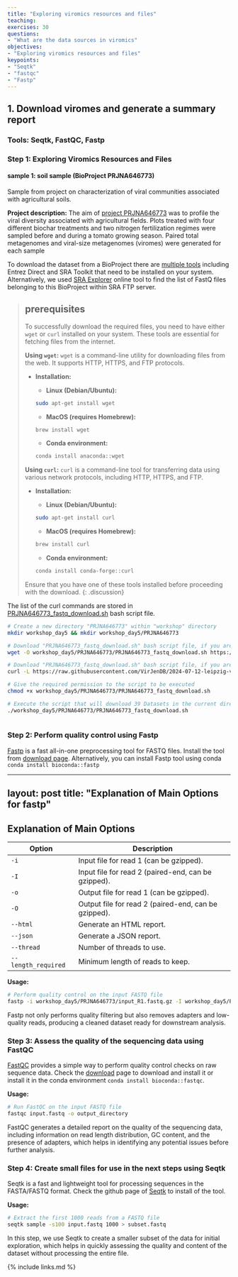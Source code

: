 ```yaml
---
title: "Exploring viromics resources and files"
teaching: 
exercises: 30
questions:
- "What are the data sources in viromics"
objectives:
- "Exploring viromics resources and files"
keypoints:
- "Seqtk"
- "fastqc"
- "Fastp"
---
```


## 1. Download viromes and generate a summary report
### Tools: Seqtk, FastQC, Fastp

### Step 1: Exploring Viromics Resources and Files

#### sample 1: soil sample (BioProject PRJNA646773)
Sample from project on characterization of viral communities associated with agricultural soils.

**Project description:**
The aim of [project PRJNA646773](https://www.ncbi.nlm.nih.gov/bioproject/?term=PRJNA646773) was to profile the viral diversity associated with agricultural fields. Plots treated with four different biochar treatments and two nitrogen fertilization regimes were sampled before and during a tomato growing season. Paired total metagenomes and viral-size metagenomes (viromes) were generated for each sample
 
To download the dataset from a BioProject there are [multiple tools](https://www.ncbi.nlm.nih.gov/home/tools/) including Entrez Direct and SRA Toolkit that need to be installed on your system. Alternatively, we used [SRA Explorer](https://sra-explorer.info/#) online tool to find the list of FastQ files belonging to this BioProject within SRA FTP server. 


> ## prerequisites
> To successfully download the required files, you need to have either `wget` or `curl` installed on your system. These tools are essential for fetching files from the internet.
>
> **Using `wget`:**
> `wget` is a command-line utility for downloading files from the web. It supports HTTP, HTTPS, and FTP protocols.
> - **Installation:**
>   - **Linux (Debian/Ubuntu):**
>   ```sh
>   sudo apt-get install wget
>   ```
>
>   - **MacOS (requires Homebrew):**
>   ```sh
>   brew install wget
>   ```
>
>   - **Conda environment:**
>   ```sh
>   conda install anaconda::wget
>   ```
>
> **Using `curl`:**
> `curl` is a command-line tool for transferring data using various network protocols, including HTTP, HTTPS, and FTP.
> - **Installation:**
>   - **Linux (Debian/Ubuntu):**
>   ```sh
>   sudo apt-get install curl
>   ```
>
>   - **MacOS (requires Homebrew):**
>   ```sh
>   brew install curl
>   ```
>
>   - **Conda environment:**
>   ```sh
>   conda install conda-forge::curl
>   ```
>
> Ensure that you have one of these tools installed before proceeding with the download.
{: .discussion}

The list of the curl commands are stored in [PRJNA646773_fastq_download.sh](https://raw.githubusercontent.com/VirJenDB/2024-07-12-leipzig-viromics-workshop/f38c57fe435c149f8210d2e9c46cf1d34f85fd91/rawfiles/dataset/PRJNA646773_fastq_download.sh) bash script file. 


```bash
# Create a new directory "PRJNA646773" within "workshop" directory
mkdir workshop_day5 && mkdir workshop_day5/PRJNA646773

# Download "PRJNA646773_fastq_download.sh" bash script file, if you are using wget  
wget -O workshop_day5/PRJNA646773/PRJNA646773_fastq_download.sh https://raw.githubusercontent.com/VirJenDB/2024-07-12-leipzig-viromics-workshop/f38c57fe435c149f8210d2e9c46cf1d34f85fd91/rawfiles/dataset/PRJNA646773_fastq_download.sh

# Download "PRJNA646773_fastq_download.sh" bash script file, if you are using curl
curl -L https://raw.githubusercontent.com/VirJenDB/2024-07-12-leipzig-viromics-workshop/f38c57fe435c149f8210d2e9c46cf1d34f85fd91/rawfiles/dataset/PRJNA646773_fastq_download.sh -o workshop_day5/PRJNA646773/PRJNA646773_fastq_download.sh

# Give the required permission to the script to be executed
chmod +x workshop_day5/PRJNA646773/PRJNA646773_fastq_download.sh

# Execute the script that will download 39 Datasets in the current directory 
./workshop_day5/PRJNA646773/PRJNA646773_fastq_download.sh
 
```

### Step 2: Perform quality control using Fastp
[Fastp](https://github.com/OpenGene/fastp?tab=readme-ov-file) is a fast all-in-one preprocessing tool for FASTQ files. Install the tool from [download page](https://github.com/OpenGene/fastp?tab=readme-ov-file#or-download-the-latest-prebuilt-binary-for-linux-users).
Alternatively, you can install Fastp tool using conda `conda install bioconda::fastp`

---
layout: post
title: "Explanation of Main Options for fastp"
---

## Explanation of Main Options

| Option            | Description                                     |
|-------------------|-------------------------------------------------|
| `-i`              | Input file for read 1 (can be gzipped).         |
| `-I`              | Input file for read 2 (paired-end, can be gzipped). |
| `-o`              | Output file for read 1 (can be gzipped).        |
| `-O`              | Output file for read 2 (paired-end, can be gzipped). |
| `--html`          | Generate an HTML report.                        |
| `--json`          | Generate a JSON report.                         |
| `--thread`        | Number of threads to use.                       |
| `--length_required` | Minimum length of reads to keep.             |


**Usage:**

```bash
# Perform quality control on the input FASTQ file
fastp -i workshop_day5/PRJNA646773/input_R1.fastq.gz -I workshop_day5/PRJNA646773/input_R2.fastq.gz -o output_R1.fastq.gz -O output_R2.fastq.gz --html report.html --json report.json --thread 4 --length_required 50
```

Fastp not only performs quality filtering but also removes adapters and low-quality reads, producing a cleaned dataset ready for downstream analysis.

### Step 3: Assess the quality of the sequencing data using FastQC
[FastQC](https://github.com/s-andrews/FastQC) provides a simple way to perform quality control checks on raw sequence data. Check the [download](https://www.bioinformatics.babraham.ac.uk/projects/download.html#fastqc) page to download and install it or install it in the conda environment `conda install bioconda::fastqc`.

**Usage:**

```bash
# Run FastQC on the input FASTQ file
fastqc input.fastq -o output_directory
```

FastQC generates a detailed report on the quality of the sequencing data, including information on read length distribution, GC content, and the presence of adapters, which helps in identifying any potential issues before further analysis.

### Step 4: Create small files for use in the next steps using Seqtk
Seqtk is a fast and lightweight tool for processing sequences in the FASTA/FASTQ format. Check the github page of [Seqtk](https://github.com/lh3/seqtk) to install of the tool.

**Usage:**

```bash
# Extract the first 1000 reads from a FASTQ file
seqtk sample -s100 input.fastq 1000 > subset.fastq
```

In this step, we use Seqtk to create a smaller subset of the data for initial exploration, which helps in quickly assessing the quality and content of the dataset without processing the entire file.

{% include links.md %}
